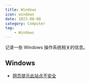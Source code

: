 ```yaml
---
title: Windows
icon: windows
date: 2023-08-08
category: Computer
tag:
    - Windows
---
```


记录一些 Windows 操作系统相关的信息。

<!-- more -->

## Windows

- [网页提示此站点不安全](./site_not_secure.md)
